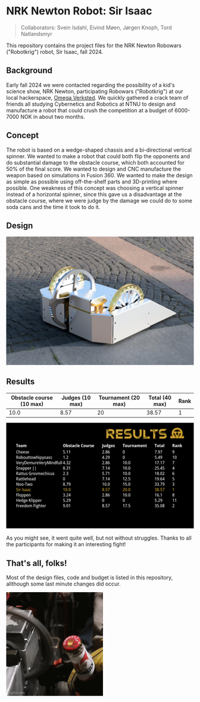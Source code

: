 # NRK Newton Robot: Sir Isaac

> Collaborators: Svein Isdahl, Eivind Møen, Jørgen Knoph, Tord Natlandsmyr

This repository contains the project files for the NRK Newton Robowars ("Robotkrig") robot, Sir Isaac, fall 2024.

## Background

Early fall 2024 we were contacted regarding the possibility of a kid's science show, NRK Newton, participating Robowars ("Robotkrig") at our local hackerspace, [Omega Verksted](https://omegav.no). We quickly gathered a crack team of friends all studying Cybernetics and Robotics at NTNU to design and manufacture a robot that could crush the competition at a budget of 6000-7000 NOK in about two months. 

## Concept

The robot is based on a wedge-shaped chassis and a bi-directional vertical spinner. We wanted to make a robot that could both flip the opponents and do substantial damage to the obstacle course, which both accounted for 50% of the final score. We wanted to design and CNC manufacture the weapon based on simulations in Fusion 360. We wanted to make the design as simple as possible using off-the-shelf parts and 3D-printing where possible. One weakness of this concept was choosing a vertical spinner instead of a horizontal spinner, since this gave us a disadvantage at the obstacle course, where we were judge by the damage we could do to some soda cans and the time it took to do it. 

## Design

![robot-render](./media/render-robot.png)


## Results

| Obstacle course (10 max) | Judges (10 max)| Tournament (20 max)| Total (40 max) | Rank |
| ---- | ---- | ---- | ----     | ---                               |
|10.0 | 8.57 | 20 | 38.57 | 1 |

![results](media/results.png)

As you might see, it went quite well, but not without struggles. Thanks to all the participants for making it an interesting fight!

## That's all, folks!

Most of the design files, code and budget is listed in this repository, allthough some last minute changes did occur. 

![bottle-opener](./media/bottle_opener.gif)

